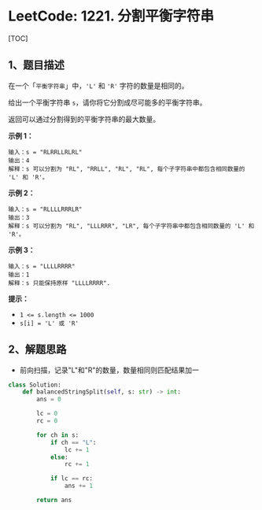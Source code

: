 # LeetCode: 1221. 分割平衡字符串

[TOC]

## 1、题目描述

在一个「`平衡字符串`」中，`'L'` 和 `'R'` 字符的数量是相同的。

给出一个平衡字符串 `s`，请你将它分割成尽可能多的平衡字符串。

返回可以通过分割得到的平衡字符串的最大数量。

 

**示例 1：**

```
输入：s = "RLRRLLRLRL"
输出：4
解释：s 可以分割为 "RL", "RRLL", "RL", "RL", 每个子字符串中都包含相同数量的 'L' 和 'R'。
```


**示例 2：**

```
输入：s = "RLLLLRRRLR"
输出：3
解释：s 可以分割为 "RL", "LLLRRR", "LR", 每个子字符串中都包含相同数量的 'L' 和 'R'。
```


**示例 3：**

```
输入：s = "LLLLRRRR"
输出：1
解释：s 只能保持原样 "LLLLRRRR".
```

**提示：**

-   `1 <= s.length <= 1000`
-   `s[i] = 'L' 或 'R'`



## 2、解题思路

-   前向扫描，记录"L"和"R"的数量，数量相同则匹配结果加一



```python
class Solution:
    def balancedStringSplit(self, s: str) -> int:
        ans = 0

        lc = 0
        rc = 0

        for ch in s:
            if ch == "L":
                lc += 1
            else:
                rc += 1

            if lc == rc:
                ans += 1

        return ans
```

